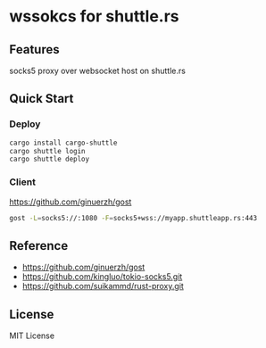 # wssokcs for shuttle.rs

## Features

socks5 proxy over websocket host on shuttle.rs

## Quick Start

### Deploy

```sh
cargo install cargo-shuttle
cargo shuttle login
cargo shuttle deploy
```

### Client

<https://github.com/ginuerzh/gost>

```sh
gost -L=socks5://:1080 -F=socks5+wss://myapp.shuttleapp.rs:443
```

## Reference

- <https://github.com/ginuerzh/gost>
- <https://github.com/kingluo/tokio-socks5.git>
- <https://github.com/suikammd/rust-proxy.git>

## License

MIT License
